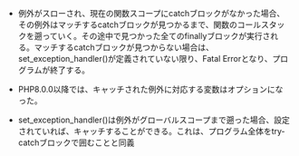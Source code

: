 - 例外がスローされ、現在の関数スコープにcatchブロックがなかった場合、その例外はマッチするcatchブロックが見つかるまで、関数のコールスタックを遡っていく。その途中で見つかった全てのfinallyブロックが実行される。マッチするcatchブロックが見つからない場合は、set_exception_handler()が定義されていない限り、Fatal Errorとなり、プログラムが終了する。

- PHP8.0.0以降では、キャッチされた例外に対応する変数はオプションになった。

- set_exception_handler()は例外がグローバルスコープまで遡った場合、設定されていれば、キャッチすることができる。これは、プログラム全体をtry-catchブロックで囲むことと同義
